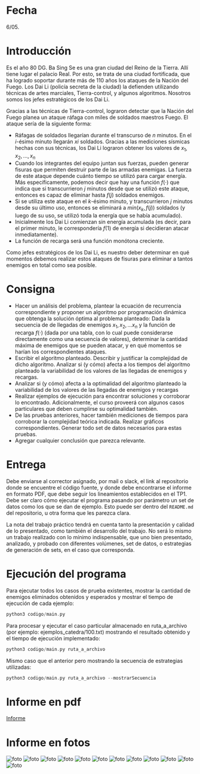 # Fecha 
6/05.

# Introducción

Es el año 80 DG. Ba Sing Se es una gran ciudad del Reino de la Tierra. Allí tiene lugar el palacio Real. Por esto, se trata de una ciudad fortificada, que ha logrado soportar durante más de 110 años los ataques de la Nación del Fuego. Los Dai Li (policía secreta de la ciudad) la defienden utilizando técnicas de artes marciales, Tierra-control, y algunos algoritmos. Nosotros somos los jefes estratégicos de los Dai Li.

Gracias a las técnicas de Tierra-control, lograron detectar que la Nación del Fuego planea un ataque ráfaga con miles de soldados maestros Fuego. El ataque sería de la siguiente forma:

- Ráfagas de soldados llegarían durante el transcurso de $n$ minutos. En el $i$-ésimo minuto llegarán $xi$​ soldados. Gracias a las mediciones sísmicas hechas con sus técnicas, los Dai Li lograron obtener los valores de $x_1,x_2, \dots , x_n$
- Cuando los integrantes del equipo juntan sus fuerzas, pueden generar fisuras que permiten destruir parte de las armadas enemigas. La fuerza de este ataque depende cuánto tiempo se utilizó para cargar energía. Más específicamente, podemos decir que hay una función $f(⋅)$ que indica que si transcurrieron $j$ minutos desde que se utilizó este ataque, entonces es capaz de eliminar hasta $f(j)$ soldados enemigos.
- Si se utiliza este ataque en el $k$-ésimo minuto, y transcurrieron $j$ minutos desde su último uso, entonces se eliminará a $min⁡(x_k,f(j))$ soldados (y luego de su uso, se utilizó toda la energía que se había acumulado).
- Inicialmente los Dai Li comienzan sin energía acumulada (es decir, para el primer minuto, le correspondería $f(1)$ de energía si decidieran atacar inmediatamente).
- La función de recarga será una función monótona creciente.

Como jefes estratégicos de los Dai Li, es nuestro deber determinar en qué momentos debemos realizar estos ataques de fisuras para eliminar a tantos enemigos en total como sea posible.
# Consigna

- Hacer un análisis del problema, plantear la ecuación de recurrencia correspondiente y proponer un algoritmo por programación dinámica que obtenga la solución óptima al problema planteado: Dada la secuencia de de llegadas de enemigos ​$x_1, x_2, \dots x_n$ y la función de recarga $f(⋅)$ (dada por una tabla, con lo cual puede considerarse directamente como una secuencia de valores), determinar la cantidad máxima de enemigos que se pueden atacar, y en qué momentos se harían los correspondientes ataques.
- Escribir el algoritmo planteado. Describir y justificar la complejidad de dicho algoritmo. Analizar si (y cómo) afecta a los tiempos del algoritmo planteado la variabilidad de los valores de las llegadas de enemigos y recargas.
- Analizar si (y cómo) afecta a la optimalidad del algoritmo planteado la variabilidad de los valores de las llegadas de enemigos y recargas
- Realizar ejemplos de ejecución para encontrar soluciones y corroborar lo encontrado. Adicionalmente, el curso proveerá con algunos casos particulares que deben cumplirse su optimalidad también.
- De las pruebas anteriores, hacer también mediciones de tiempos para corroborar la complejidad teórica indicada. Realizar gráficos correspondientes. Generar todo set de datos necesarios para estas pruebas.
- Agregar cualquier conclusión que parezca relevante.

# Entrega

Debe enviarse al corrector asignado, por mail o slack, el link al repositorio donde se encuentre el código fuente, y donde debe encontrarse el informe en formato PDF, que debe seguir los lineamientos establecidos en el TP1. Debe ser claro cómo ejecutar el programa pasando por parámetro un set de datos como los que se dan de ejemplo. Esto puede ser dentro del `README.md` del repositorio, u otra forma que les parezca clara.

La nota del trabajo práctico tendrá en cuenta tanto la presentación y calidad de lo presentado, como también el desarrollo del trabajo. No será lo mismo un trabajo realizado con lo mínimo indispensable, que uno bien presentado, analizado, y probado con diferentes volúmenes, set de datos, o estrategias de generación de sets, en el caso que corresponda.

# Ejecución del programa
Para ejecutar todos los casos de prueba existentes, mostrar la cantidad de enemigos eliminados obtenidos y esperados y mostrar el tiempo de ejecución de cada ejemplo:
```c
python3 codigo/main.py
```

Para procesar y ejecutar el caso particular almacenado en ruta_a_archivo (por ejemplo: ejemplos_catedra/100.txt) mostrando el resultado obtenido y el tiempo de ejecución implementado:
```c
python3 codigo/main.py ruta_a_archivo
```

Mismo caso que el anterior pero mostrando la secuencia de estrategias utilizadas:
```c
python3 codigo/main.py ruta_a_archivo --mostrarSecuencia
```

# Informe en pdf
[Informe](informe.pdf)

# Informe en fotos
![foto](./informe-imagenes/informe-0.png)
![foto](./informe-imagenes/informe-1.png)
![foto](./informe-imagenes/informe-2.png)
![foto](./informe-imagenes/informe-3.png)
![foto](./informe-imagenes/informe-4.png)
![foto](./informe-imagenes/informe-5.png)
![foto](./informe-imagenes/informe-6.png)
![foto](./informe-imagenes/informe-7.png)
![foto](./informe-imagenes/informe-8.png)
![foto](./informe-imagenes/informe-9.png)
![foto](./informe-imagenes/informe-10.png)
![foto](./informe-imagenes/informe-11.png)
